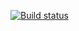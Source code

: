[![Build status](https://ci.appveyor.com/api/projects/status/6c9c5meecb8ca0a9?svg=true)](https://ci.appveyor.com/project/IlyaKosov2211/postmanecho)